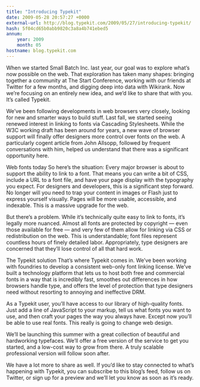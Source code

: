 ```yaml
---
title: "Introducing Typekit"
date: 2009-05-28 20:57:27 +0000
external-url: http://blog.typekit.com/2009/05/27/introducing-typekit/
hash: 5f04cd65b0abb9820c3a8a4b741ebed5
annum:
    year: 2009
    month: 05
hostname: blog.typekit.com
---
```



When we started Small Batch Inc. last year, our goal was to explore what’s now possible on the web. That exploration has taken many shapes: bringing together a community at The Start Conference, working with our friends at Twitter for a few months, and digging deep into data with Wikirank. Now we’re focusing on an entirely new idea, and we’d like to share that with you. It’s called Typekit.

We’ve been following developments in web browsers very closely, looking for new and smarter ways to build stuff. Last fall, we started seeing renewed interest in linking to fonts via Cascading Stylesheets. While the W3C working draft has been around for years, a new wave of browser support will finally offer designers more control over fonts on the web. A particularly cogent article from John Allsopp, followed by frequent conversations with him, helped us understand that there was a significant opportunity here.

Web fonts today
So here’s the situation: Every major browser is about to support the ability to link to a font. That means you can write a bit of CSS, include a URL to a font file, and have your page display with the typography you expect. For designers and developers, this is a significant step forward. No longer will you need to trap your content in images or Flash just to express yourself visually. Pages will be more usable, accessible, and indexable. This is a massive upgrade for the web.

But there’s a problem. While it’s technically quite easy to link to fonts, it’s legally more nuanced. Almost all fonts are protected by copyright — even those available for free — and very few of them allow for linking via CSS or redistribution on the web. This is understandable; font files represent countless hours of finely detailed labor. Appropriately, type designers are concerned that they’ll lose control of all that hard work.

The Typekit solution
That’s where Typekit comes in. We’ve been working with foundries to develop a consistent web-only font linking license. We’ve built a technology platform that lets us to host both free and commercial fonts in a way that is incredibly fast, smoothes out differences in how browsers handle type, and offers the level of protection that type designers need without resorting to annoying and ineffective DRM.

As a Typekit user, you’ll have access to our library of high-quality fonts. Just add a line of JavaScript to your markup, tell us what fonts you want to use, and then craft your pages the way you always have. Except now you’ll be able to use real fonts. This really is going to change web design.

We’ll be launching this summer with a great collection of beautiful and hardworking typefaces. We’ll offer a free version of the service to get you started, and a low-cost way to grow from there. A truly scalable professional version will follow soon after.

We have a lot more to share as well. If you’d like to stay connected to what’s happening with Typekit, you can subscribe to this blog’s feed, follow us on Twitter, or sign up for a preview and we’ll let you know as soon as it’s ready.

       
